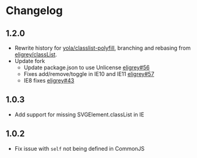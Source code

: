 # Changelog

## 1.2.0

* Rewrite history for [yola/classlist-polyfill][], branching and rebasing
  from [eligrey/classList][].
* Update fork
  * Update package.json to use Unlicense [eligrey#56][]
  * Fixes add/remove/toggle in IE10 and IE11 [eligrey#57][]
  * IE8 fixes [eligrey#43][]

[yola/classlist-polyfill]: https://github.com/yola/classlist-polyfill
[eligrey/classList]: https://github.com/eligrey/classList.js
[eligrey#57]: https://github.com/eligrey/classList.js/pull/57
[eligrey#56]: https://github.com/eligrey/classList.js/pull/56
[eligrey#43]: https://github.com/eligrey/classList.js/pull/43


## 1.0.3

* Add support for missing SVGElement.classList in IE


## 1.0.2

* Fix issue with `self` not being defined in CommonJS
